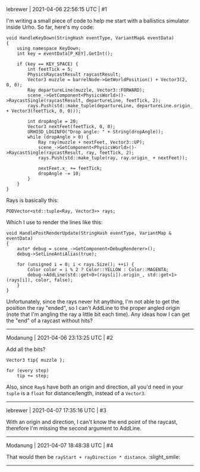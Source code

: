 lebrewer | 2021-04-06 22:56:15 UTC | #1

I'm writing a small piece of code to help me start with a ballistics simulator inside Urho. So far, here's my code: 

    void HandleKeyDown(StringHash eventType, VariantMap& eventData)
    {
        using namespace KeyDown;
        int key = eventData[P_KEY].GetInt();

        if (key == KEY_SPACE) {
            int feetTick = 5;
            PhysicsRaycastResult raycastResult;
            Vector3 muzzle = barrelNode->GetWorldPosition() + Vector3(2, 0, 0);
            Ray departureLine(muzzle, Vector3::FORWARD);
            scene_->GetComponent<PhysicsWorld>()->RaycastSingle(raycastResult, departureLine, feetTick, 2);
            rays.Push(std::make_tuple(departureLine, departureLine.origin_ + Vector3(feetTick, 0, 0)));

            int dropAngle = 20;
            Vector3 nextFeet(feetTick, 0, 0);
            URHO3D_LOGINFO("Drop angle: " + String(dropAngle));
            while (dropAngle > 0) {
                Ray ray(muzzle + nextFeet, Vector3::UP);
                scene_->GetComponent<PhysicsWorld>()->RaycastSingle(raycastResult, ray, feetTick, 2);
                rays.Push(std::make_tuple(ray, ray.origin_ + nextFeet));

                nextFeet.x_ += feetTick;
                dropAngle -= 10;
            }
        }
    }

Rays is basically this:

    PODVector<std::tuple<Ray, Vector3>> rays;

Which I use to render the lines like this:

    void HandlePostRenderUpdate(StringHash eventType, VariantMap & eventData)
    {
        auto* debug = scene_->GetComponent<DebugRenderer>();
        debug->SetLineAntiAlias(true);

        for (unsigned i = 0; i < rays.Size(); ++i) {
            Color color = i % 2 ? Color::YELLOW : Color::MAGENTA;
            debug->AddLine(std::get<0>(rays[i]).origin_, std::get<1>(rays[i]), color, false);
        }
    }

Unfortunately, since the rays never hit anything, I'm not able to get the position the ray "ended", so I can't AddLine to the proper angled origin (note that I'm angling the ray a little bit each time). Any ideas how I can get the "end" of a raycast without hits?

-------------------------

Modanung | 2021-04-06 23:13:25 UTC | #2

Add all the bits?
```
Vector3 tip{ muzzle };

for (every step)
    tip += step;
```

Also, since `Ray`s have both an origin and direction, all you'd need in your `tuple` is a `float` for distance/length, instead of a `Vector3`.

-------------------------

lebrewer | 2021-04-07 17:35:16 UTC | #3

With an origin and direction, I can't know the end point of the raycast, therefore I'm missing the second argument to AddLine.

-------------------------

Modanung | 2021-04-07 18:48:38 UTC | #4

That would then be `rayStart + rayDirection * distance`. :slight_smile:

-------------------------

